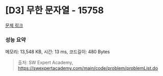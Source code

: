 # [D3] 무한 문자열 - 15758 

[문제 링크](https://swexpertacademy.com/main/code/problem/problemDetail.do?contestProbId=AYP5JmsqcngDFATW) 

### 성능 요약

메모리: 13,548 KB, 시간: 13 ms, 코드길이: 480 Bytes



> 출처: SW Expert Academy, https://swexpertacademy.com/main/code/problem/problemList.do
